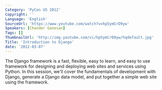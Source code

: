 ```yaml
---
Category: 'PyCon US 2012'
Copyright: ''
Language: 'English'
SourceUrl: 'https://www.youtube.com/watch?v=hp5ymCrD9yw'
Speakers: [Chander Ganesan]
Tags: []
ThumbnailUrl: 'http://img.youtube.com/vi/hp5ymCrD9yw/hqdefault.jpg'
Title: 'Introduction to Django'
date: '2012-03-07'
---
```

The Django framework is a fast, flexible, easy to learn, and easy to use
framework for designing and deploying web sites and services using Python. In
this session, we'll cover the fundamentals of development with Django,
generate a Django data model, and put together a simple web site using the
framework.

